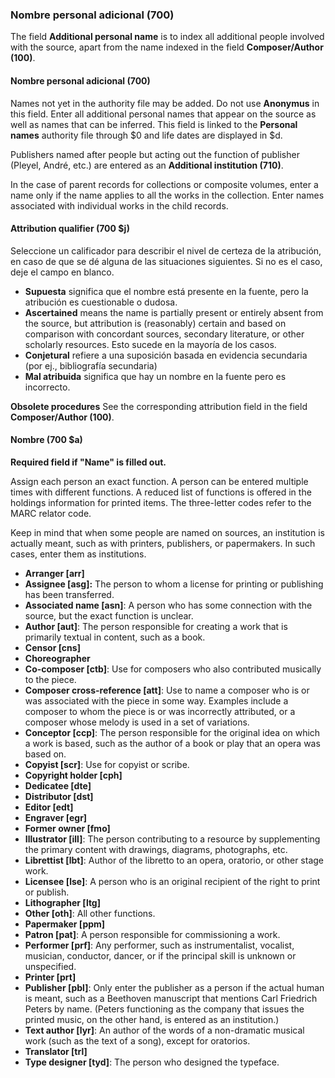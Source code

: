 ### Nombre personal adicional (700)

The field **Additional personal name** is to index all additional people involved with the source, apart from the name indexed in the field **Composer/Author (100)**.

#### Nombre personal adicional (700)

Names not yet in the authority file may be added. Do not use **Anonymus** in this field. Enter all additional personal names that appear on the source as well as names that can be inferred. This field is linked to the **Personal names** authority file through $0 and life dates are displayed in $d.

Publishers named after people but acting out the function of publisher (Pleyel, André, etc.) are entered as an **Additional institution (710)**.

In the case of parent records for collections or composite volumes, enter a name only if the name applies to all the works in the collection. Enter names associated with individual works in the child records.

#### Attribution qualifier (700 $j)

Seleccione un calificador para describir el nivel de certeza de la atribución, en caso de que se dé alguna de las situaciones siguientes. Si no es el caso, deje el campo en blanco.

- **Supuesta** significa que el nombre está presente en la fuente, pero la atribución es cuestionable o dudosa.
- **Ascertained** means the name is partially present or entirely absent from the source, but attribution is (reasonably) certain and based on comparison with concordant sources, secondary literature, or other scholarly resources. Esto sucede en la mayoría de los casos.
- **Conjetural** refiere a una suposición basada en evidencia secundaria (por ej., bibliografía secundaria)
- **Mal atribuida** significa que hay un nombre en la fuente pero es incorrecto.

**Obsolete procedures** See the corresponding attribution field in the field **Composer/Author (100)**.

#### Nombre (700 $a)

**Required field if "Name" is filled out.**

Assign each person an exact function. A person can be entered multiple times with different functions. A reduced list of functions is offered in the holdings information for printed items. The three-letter codes refer to the MARC relator code.

Keep in mind that when some people are named on sources, an institution is actually meant, such as with printers, publishers, or papermakers. In such cases, enter them as institutions.

- **Arranger [arr]**
- **Assignee [asg]:** The person to whom a license for printing or publishing has been transferred.
- **Associated name [asn]**: A person who has some connection with the source, but the exact function is unclear.
- **Author [aut]**: The person responsible for creating a work that is primarily textual in content, such as a book.
- **Censor [cns]**
- **Choreographer**
- **Co-composer [ctb]**: Use for composers who also contributed musically to the piece.
- **Composer cross-reference [att]**: Use to name a composer who is or was associated with the piece in some way. Examples include a composer to whom the piece is or was incorrectly attributed, or a composer whose melody is used in a set of variations.
- **Conceptor [ccp]**: The person responsible for the original idea on which a work is based, such as the author of a book or play that an opera was based on.
- **Copyist [scr]**: Use for copyist or scribe.
- **Copyright holder [cph]**
- **Dedicatee [dte]**
- **Distributor [dst]**
- **Editor [edt]**
- **Engraver [egr]**
- **Former owner [fmo]**
- **Illustrator [ill]**: The person contributing to a resource by supplementing the primary content with drawings, diagrams, photographs, etc.
- **Librettist [lbt]**: Author of the libretto to an opera, oratorio, or other stage work.
- **Licensee [lse]**: A person who is an original recipient of the right to print or publish.
- **Lithographer [ltg]**
- **Other [oth]**: All other functions.
- **Papermaker [ppm]**
- **Patron [pat]**: A person responsible for commissioning a work.
- **Performer [prf]**: Any performer, such as instrumentalist, vocalist, musician, conductor, dancer, or if the principal skill is unknown or unspecified.
- **Printer [prt]**
- **Publisher [pbl]**: Only enter the publisher as a person if the actual human is meant, such as a Beethoven manuscript that mentions Carl Friedrich Peters by name. (Peters functioning as the company that issues the printed music, on the other hand, is entered as an institution.)
- **Text author [lyr]**: An author of the words of a non-dramatic musical work (such as the text of a song), except for oratorios.
- **Translator [trl]**
- **Type designer [tyd]**: The person who designed the typeface.
